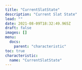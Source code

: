 ```yaml
---
title: "CurrentSlatState"
description: "Current Slat State"
lead: ""
date: 2021-08-09T18:32:49.965Z
draft: false
images: []
menu:
  docs:
    parent: "characteristic"
toc: true
characteristic:
  name: "CurrentSlatState"
---
```

